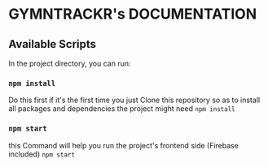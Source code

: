 # GYMNTRACKR's DOCUMENTATION

## Available Scripts

In the project directory, you can run:

### `npm install`
Do this first if it's the first time you just Clone this repository so as to install all packages and dependencies the project might need
```npm install```
### `npm start`
this Command will help you run the project's frontend side (Firebase included)
```npm start```
